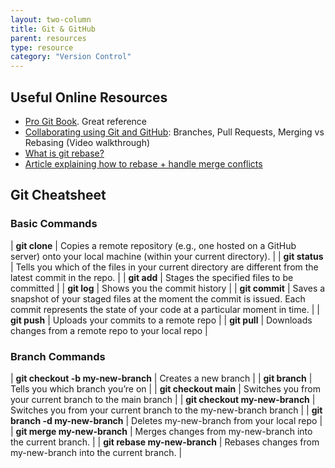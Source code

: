 ```yaml
---
layout: two-column
title: Git & GitHub
parent: resources
type: resource
category: "Version Control"
---
```



## Useful Online Resources

* <a href="https://git-scm.com/book/en/v2" target="_blank">Pro Git Book</a>. Great reference
* <a href="https://www.youtube.com/watch?v=_wQdY_5Tb5Q" target="_blank">Collaborating using Git and GitHub</a>: Branches, Pull Requests, Merging vs Rebasing (Video walkthrough)
* <a href="https://www.youtube.com/watch?v=_UZEXUrj-Ds" target="_blank">What is git rebase?</a>
* <a href="https://www.atlassian.com/git/tutorials/comparing-workflows" target="_blank">Article explaining how to rebase + handle merge conflicts</a>

## Git Cheatsheet
### Basic Commands

| **git clone** | Copies a remote repository (e.g., one hosted on a GitHub server) onto your local machine (within your current directory). |
| **git status** | Tells you which of the files in your current directory are different from the latest commit in the repo. |
| **git add** | Stages the specified files to be committed |
| **git log** | Shows you the commit history |
| **git commit** | Saves a snapshot of your staged files at the moment the commit is issued. Each commit represents the state of your code at a particular moment in time. |
| **git push** | Uploads your commits to a remote repo |
| **git pull** | Downloads changes from a remote repo to your local repo |

### Branch Commands 

|  **git checkout -b my-new-branch** | Creates a new branch |
| **git branch** | Tells you which branch you’re on |
| **git checkout main** | Switches you from your current branch to the main branch |
| **git checkout my-new-branch** | Switches you from your current branch to the my-new-branch branch |
| **git branch -d my-new-branch** | Deletes my-new-branch from your local repo |
| **git merge my-new-branch** | Merges changes from my-new-branch into the current branch. |
| **git rebase my-new-branch** | Rebases changes from my-new-branch into the current branch. |

